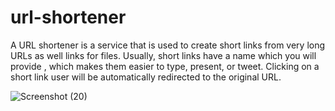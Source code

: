 # url-shortener

A URL shortener is a service that is used to create short links from very long URLs as well links for files. 
Usually, short links have a name which you will provide , which makes them easier to type, present, or tweet.
Clicking on a short link user will be automatically redirected to the original URL.

![Screenshot (20)](https://user-images.githubusercontent.com/60507707/120886997-569e7880-c60e-11eb-89ba-b3ab0505ec04.png)
